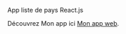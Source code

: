 App liste de pays React.js

Découvrez Mon app ici [Mon app web](https://christophecatherine.github.io/projet3/).

